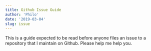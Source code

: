 ```yaml
---
title: Github Issue Guide
author: 'Philo'
date: '2019-03-04'
slug: issue
---
```


This is a guide expected to be read before anyone files an issue to a repository that I maintain on Github. Please help me help you.

